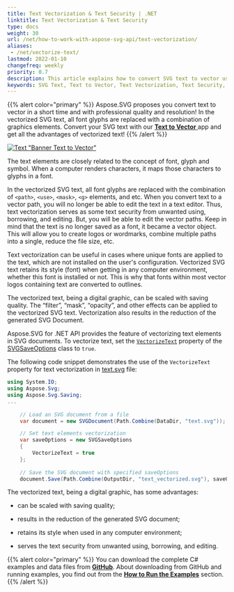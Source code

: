 ```yaml
---
title: Text Vectorization & Text Security | .NET
linktitle: Text Vectorization & Text Security
type: docs
weight: 30
url: /net/how-to-work-with-aspose-svg-api/text-vectorization/
aliases: 
 - /net/vectorize-text/ 
lastmod: 2022-01-10
changefreq: weekly
priority: 0.7
description: This article explains how to convert SVG text to vector using the VectorizeText property of the SVGSaveOptions class.
keywords: SVG Text, Text to Vector, Text Vectorization, Text Security, Vectorize Text, c# example 
---
```


<link href="./../../style.css" rel="stylesheet" type="text/css" />

{{% alert color="primary" %}} 
 Aspose.SVG proposes you convert text to vector in a short time and with professional quality and resolution! In the vectorized SVG text, all font glyphs are replaced with a combination of graphics elements. Convert your SVG text with our <a href="https://products.aspose.app/svg/text-to-vector" target="_blank">**Text to Vector** </a> app and get all the advantages of vectorized text!
{{% /alert %}} 

<a href="https://products.aspose.app/svg/text-to-vector" target="_blank">![Text "Banner Text to Vector"](./../vectorization/svg-text-vectorizer.png#center)</a>

The text elements are closely related to the concept of font, glyph and symbol. When a computer renders characters, it maps those characters to glyphs in a font.

In the vectorized SVG text, all font glyphs are replaced with the combination of `<path>`, `<use>`, `<mask>`, `<g>` elements, and etc.  When you convert text to a vector path, you will no longer be able to edit the text in a text editor. Thus, text vectorization serves as some text security from unwanted using, borrowing,  and editing.
 But, you will be able to edit the vector paths. Keep in mind that the text is no longer saved as a font, it became a vector object. This will allow you to create logos or wordmarks, combine multiple paths into a single, reduce the file size, etc.

Text vectorization can be useful in cases where unique fonts are applied to the text, which are not installed on the user's configuration. Vectorized SVG text retains its style (font) when getting in any computer environment, whether this font is installed or not. This is why that fonts within most vector logos containing text are converted to outlines.

The vectorized text, being a digital graphic, can be scaled with saving quality. The “filter”, “mask”, “opacity”, and other effects can be applied to the vectorized SVG text. Vectorization also results in the reduction of the generated SVG Document.

Aspose.SVG for .NET API provides the feature of vectorizing text elements in SVG documents. To vectorize text, set the [`VectorizeText`](https://reference.aspose.com/svg/net/aspose.svg.saving/svgsaveoptions/properties/vectorizetext) property of the [SVGSaveOptions](https://reference.aspose.com/svg/net/aspose.svg.saving/svgsaveoptions) class to `true`.

The following code snippet demonstrates the use of the `VectorizeText` property for text vectorization in [text.svg](http://docs.aspose.com/svg/net/how-to-work-with-aspose-svg-api/text-vectorization/text.svg) file:
```c#
using System.IO;
using Aspose.Svg;
using Aspose.Svg.Saving;
...
    
    // Load an SVG document from a file
    var document = new SVGDocument(Path.Combine(DataDir, "text.svg"));

    // Set text elements vectorization 
    var saveOptions = new SVGSaveOptions
    {
        VectorizeText = true
    };
    
    // Save the SVG document with specified saveOptions
    document.Save(Path.Combine(OutputDir, "text_vectorized.svg"), saveOptions);
```

The vectorized text, being a digital graphic, has some advantages:
 - can be scaled with saving quality;

 - results in the reduction of the generated SVG document;

 - retains its style when used in any computer environment;

 - serves the text security from unwanted using, borrowing,  and editing.

{{% alert color="primary" %}} 
You can download the complete C# examples and data files from [**GitHub**](https://github.com/aspose-svg/Aspose.SVG-Documentation/tree/main/content/tests-net). About downloading from GitHub and running examples, you find out from the [**How to Run the Examples**](http://docs.aspose.com/svg/net/how-to-run-the-tests) section.
{{% /alert %}} 



